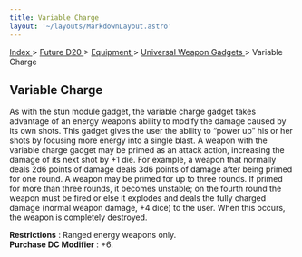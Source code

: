 ```yaml
---
title: Variable Charge
layout: '~/layouts/MarkdownLayout.astro'
---
```


[ Index ](/) > [ Future D20 ](/future.d20.srd) > [ Equipment ](/future.d20.srd/equipment) > [ Universal Weapon Gadgets ](/future.d20.srd/equipment/gadgets.universal.weapons) > Variable Charge

##  Variable Charge

As with the stun module gadget, the variable charge gadget takes advantage of
an energy weapon’s ability to modify the damage caused by its own shots. This
gadget gives the user the ability to “power up” his or her shots by focusing
more energy into a single blast. A weapon with the variable charge gadget may
be primed as an attack action, increasing the damage of its next shot by +1
die. For example, a weapon that normally deals 2d6 points of damage deals 3d6
points of damage after being primed for one round. A weapon may be primed for
up to three rounds. If primed for more than three rounds, it becomes unstable;
on the fourth round the weapon must be fired or else it explodes and deals the
fully charged damage (normal weapon damage, +4 dice) to the user. When this
occurs, the weapon is completely destroyed.

**Restrictions** : Ranged energy weapons only.  
**Purchase DC Modifier** : +6.

